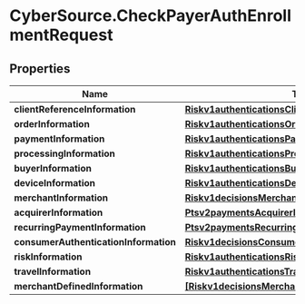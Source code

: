 # CyberSource.CheckPayerAuthEnrollmentRequest

## Properties
Name | Type | Description | Notes
------------ | ------------- | ------------- | -------------
**clientReferenceInformation** | [**Riskv1authenticationsClientReferenceInformation**](Riskv1authenticationsClientReferenceInformation.md) |  | [optional] 
**orderInformation** | [**Riskv1authenticationsOrderInformation**](Riskv1authenticationsOrderInformation.md) |  | [optional] 
**paymentInformation** | [**Riskv1authenticationsPaymentInformation**](Riskv1authenticationsPaymentInformation.md) |  | [optional] 
**processingInformation** | [**Riskv1authenticationsProcessingInformation**](Riskv1authenticationsProcessingInformation.md) |  | [optional] 
**buyerInformation** | [**Riskv1authenticationsBuyerInformation**](Riskv1authenticationsBuyerInformation.md) |  | [optional] 
**deviceInformation** | [**Riskv1authenticationsDeviceInformation**](Riskv1authenticationsDeviceInformation.md) |  | [optional] 
**merchantInformation** | [**Riskv1decisionsMerchantInformation**](Riskv1decisionsMerchantInformation.md) |  | [optional] 
**acquirerInformation** | [**Ptsv2paymentsAcquirerInformation**](Ptsv2paymentsAcquirerInformation.md) |  | [optional] 
**recurringPaymentInformation** | [**Ptsv2paymentsRecurringPaymentInformation**](Ptsv2paymentsRecurringPaymentInformation.md) |  | [optional] 
**consumerAuthenticationInformation** | [**Riskv1decisionsConsumerAuthenticationInformation**](Riskv1decisionsConsumerAuthenticationInformation.md) |  | [optional] 
**riskInformation** | [**Riskv1authenticationsRiskInformation**](Riskv1authenticationsRiskInformation.md) |  | [optional] 
**travelInformation** | [**Riskv1authenticationsTravelInformation**](Riskv1authenticationsTravelInformation.md) |  | [optional] 
**merchantDefinedInformation** | [**[Riskv1decisionsMerchantDefinedInformation]**](Riskv1decisionsMerchantDefinedInformation.md) |  | [optional] 


